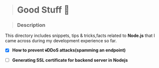 > # Good Stuff 👀

> ### Description

This directory includes snippets, tips & tricks,facts related to **Node.js** that I came across during my development experience so far.

- [x] **How to prevent 💀DDoS attacks(spamming an endpoint)**
- [ ] **Generating SSL certificate for backend server in Nodejs**

